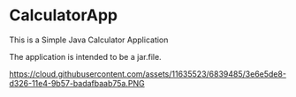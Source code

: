 # CalculatorApp
This is a Simple Java Calculator Application

The application is intended to be a jar.file. 


https://cloud.githubusercontent.com/assets/11635523/6839485/3e6e5de8-d326-11e4-9b57-badafbaab75a.PNG
